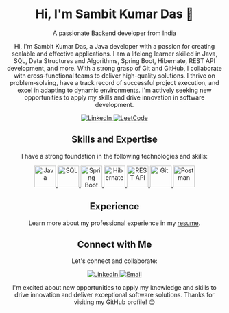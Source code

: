 <!-- Header Section -->

<h1 align="center">Hi, I'm Sambit Kumar Das 👋</h1>

<p align="center">A passionate Backend developer from India</p>

<!-- Introduction Section -->
<p align="center">
  Hi, I'm Sambit Kumar Das, a Java developer with a passion for creating scalable and effective applications. I am a lifelong learner skilled in Java, SQL, Data Structures and Algorithms, Spring Boot, Hibernate, REST API development, and more. With a strong grasp of Git and GitHub, I collaborate with cross-functional teams to deliver high-quality solutions. I thrive on problem-solving, have a track record of successful project execution, and excel in adapting to dynamic environments. I'm actively seeking new opportunities to apply my skills and drive innovation in software development.
</p>

<!-- Badges Section (Add relevant badges like LinkedIn, GitHub, etc.) -->
<p align="center">
  <a href="https://www.linkedin.com/in/sambit-kumar-das/">
    <img alt="LinkedIn" src="https://img.shields.io/badge/LinkedIn-Sambit%20Kumar%20Das-blue?style=flat&logo=linkedin">
  </a>
  <a href="https://leetcode.com/dassambit16/">
    <img alt="LeetCode" src="https://img.shields.io/badge/LeetCode-dassambit16-brightgreen?style=flat">
  </a>
  <!-- Add more badges as needed -->
</p>

<!-- Skills Section -->
<h2 align="center">Skills and Expertise</h2>
<p align="center">
  I have a strong foundation in the following technologies and skills:
</p>
<p align="center">
  <a href="https://logos-world.net/wp-content/uploads/2022/07/Java-Logo.png">
    <img src="https://logos-world.net/wp-content/uploads/2022/07/Java-Logo.png" alt="Java" width="50">
  </a>
  <a href="https://upload.wikimedia.org/wikipedia/commons/8/87/Sql_data_base_with_logo.png">
    <img src="https://upload.wikimedia.org/wikipedia/commons/8/87/Sql_data_base_with_logo.png" alt="SQL" width="50">
  </a>
  <a href="https://spring.io/">
    <img src="https://spring.io/" alt="Spring Boot" width="50">
  </a>
  <a href="https://hibernate.org/">
    <img src="https://hibernate.org/images/hibernate-logo.svg" alt="Hibernate" width="50">
  </a>
  <a href="https://www.facebook.com/photo?fbid=183162744257244&set=pcb.679314096482573">
    <img src="https://www.facebook.com/photo?fbid=183162744257244&set=pcb.679314096482573" alt="REST API" width="50">
  </a>
  <a href="https://git-scm.com/">
    <img src="https://git-scm.com/images/logos/downloads/Git-Logo-2Color.png" alt="Git" width="50">
  </a>
  <a href="https://www.postman.com/">
    <img src="https://voyager.postman.com/logo/postman-logo-orange-stacked.svg" alt="Postman" width="50">
  </a>
</p>

<!-- Experience Section -->
<h2 align="center">Experience</h2>
<p align="center">
  Learn more about my professional experience in my <a href="https://docs.google.com/document/d/1JXR3bNWicabPeq5XFdSD5tI8YjhS4k42AC9uNYrXgfk/edit">resume</a>.
</p>

<!-- Contact Section -->
<h2 align="center">Connect with Me</h2>
<p align="center">
  Let's connect and collaborate:
</p>
<p align="center">
  <a href="https://www.linkedin.com/in/sambit-kumar-das-61349021a/">
    <img alt="LinkedIn" src="https://img.shields.io/badge/LinkedIn-Sambit%20Kumar%20Das-blue?style=flat&logo=linkedin">
  </a>
  <a href="mailto:dassambit16@gmail.com">
    <img alt="Email" src="https://img.shields.io/badge/Email-dassambit16%40gmail.com-red?style=flat">
  </a>
</p>

<!-- Footer Section -->
<p align="center">
  I'm excited about new opportunities to apply my knowledge and skills to drive innovation and deliver exceptional software solutions. Thanks for visiting my GitHub profile! 😊
</p>
